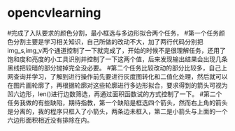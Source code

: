 # opencvlearning
#完成了入队要求的颜色分割，最小框选与多边形拟合两个任务，
#第一个任务颜色分割主要是学习相关知识，自己所做的改动不大，加了两行代码分别把img_s,img_v两个通道控制了一下就完成了，开始的时候不是很理解任务，还用了饱和度和亮度的小工具识别并控制了一下这两个值，后来发现输出结果会出现几条黑线把较暗的部分抛掉完全没必要。
#第二个任务比较改动的部分比较多，自己上网查询并学习，了解到进行操作前先要进行灰度图转化和二值化处理，然后就可以在图片画轮廓了，再根据轮廓对这些轮廓进行多边形拟合，要求得到的箭头可视为凹六边形，len()进行边数筛选，再通过面积函数试的方式控制了一下。
#第二个任务我做的有些缺陷，期待指教，第一个缺陷是框选四个箭头，然而右上角的箭头是分离的，我的程序只框入了小箭头，两条边未框入，第二是小箭头与上面的一个六边形面积相近没有排除在内。
